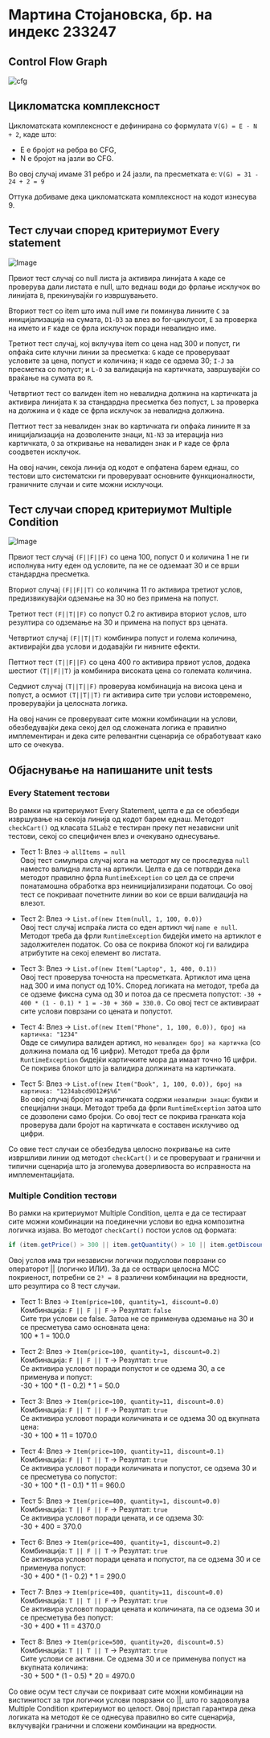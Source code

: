# Мартина Стојановска, бр. на индекс 233247

## Control Flow Graph
![cfg](https://github.com/user-attachments/assets/0dbebe57-5a19-40ad-a3c0-13d26dad77aa)

## Цикломатска комплексност
Цикломатската комплексност е дефинирана со формулата `V(G) = E - N + 2`, каде што:
- E е бројот на ребра во CFG,
- N е бројот на јазли во CFG.

Во овој случај имаме 31 ребро и 24 јазли, па пресметката е: `V(G) = 31 - 24 + 2 = 9`

Оттука добиваме дека цикломатската комплексност на кодот изнесува 9.

## Тест случаи според критериумот Every statement
![Image](https://github.com/user-attachments/assets/8c7155fa-8d81-494c-8b9d-12bb44b0ac5a)

Првиот тест случај со null листа ја активира линијата `А` каде се проверува дали листата е null, што веднаш води до фрлање исклучок во линијата `B`, прекинувајќи го извршувањето.

Вториот тест со item што има null име ги поминува линиите `C` за иницијализација на сумата, `D1-D3` за влез во for-циклусот, `E` за проверка на името и `F` каде се фрла исклучок поради невалидно име.

Третиот тест случај, кој вклучува item со цена над 300 и попуст, ги опфаќа сите клучни линии за пресметка: `G` каде се проверуваат условите за цена, попуст и количина; `H` каде се одзема 30; `I-J` за пресметка со попуст; и `L-O` за валидација на картичката, завршувајќи со враќање на сумата во `R`.

Четвртиот тест со валиден item но невалидна должина на картичката ја активира линијата `K` за стандардна пресметка без попуст, `L` за проверка на должина и `Q` каде се фрла исклучок за невалидна должина.

Петтиот тест за невалиден знак во картичката ги опфаќа линиите `M` за иницијализација на дозволените знаци, `N1-N3` за итерација низ картичката, `O` за откривање на невалиден знак и `P` каде се фрла соодветен исклучок.

На овој начин, секоја линија од кодот е опфатена барем еднаш, со тестови што систематски ги проверуваат основните функционалности, граничните случаи и сите можни исклучоци.

## Тест случаи според критериумот Multiple Condition
![Image](https://github.com/user-attachments/assets/717fbf7e-7b3c-4c2d-9263-bb6e869f8cda)

Првиот тест случај `(F||F||F)` со цена 100, попуст 0 и количина 1 не ги исполнува ниту еден од условите, па не се одземаат 30 и се врши стандардна пресметка.

Вториот случај `(F||F||T)` со количина 11 го активира третиот услов, предизвикувајќи одземање на 30 но без примена на попуст.

Третиот тест `(F||T||F)` со попуст 0.2 го активира вториот услов, што резултира со одземање на 30 и примена на попуст врз цената.

Четвртиот случај `(F||T||T)` комбинира попуст и голема количина, активирајќи два услови и додавајќи ги нивните ефекти.

Петтиот тест `(T||F||F)` со цена 400 го активира првиот услов, додека шестиот `(T||F||T)` ја комбинира високата цена со големата количина.

Седмиот случај `(T||T||F)` проверува комбинација на висока цена и попуст, а осмиот `(T||T||T)` ги активира сите три услови истовремено, проверувајќи ја целосната логика.

На овој начин се проверуваат сите можни комбинации на услови, обезбедувајќи дека секој дел од сложената логика е правилно имплементиран и дека сите релевантни сценарија се обработуваат како што се очекува.

## Објаснување на напишаните unit tests

### Every Statement тестови

Во рамки на критериумот Every Statement, целта е да се обезбеди извршување на секоја линија од кодот барем еднаш. Методот `checkCart()` од класата `SILab2` е тестиран преку пет независни unit тестови, секој со специфичен влез и очекувано однесување.

- Тест 1: Влез → `allItems = null`  
  Овој тест симулира случај кога на методот му се проследува `null` наместо валидна листа на артикли. Целта е да се потврди дека методот правилно фрла `RuntimeException` со цел да се спречи понатамошна обработка врз неиницијализирани податоци. Со овој тест се покриваат почетните линии во кои се врши валидација на влезот.

- Тест 2: Влез → `List.of(new Item(null, 1, 100, 0.0))`  
  Овој тест случај испраќа листа со еден артикл чиј `name е null`. Методот треба да фрли `RuntimeException` бидејќи името на артиклот е задолжителен податок. Со ова се покрива блокот кој ги валидира атрибутите на секој елемент во листата.

- Тест 3: Влез → `List.of(new Item("Laptop", 1, 400, 0.1))`  
  Овој тест проверува точноста на пресметката. Артиклот има цена над 300 и има попуст од 10%. Според логиката на методот, треба да се одземе фиксна сума од 30 и потоа да се пресмета попустот:
  `-30 + 400 * (1 - 0.1) * 1 = -30 + 360 = 330.0.` Со овој тест се активираат сите услови поврзани со цената и попустот.

- Тест 4: Влез → `List.of(new Item("Phone", 1, 100, 0.0)), број на картичка: "1234"`  
  Овде се симулира валиден артикл, но `невалиден број на картичка` (со должина помала од 16 цифри). Методот треба да фрли `RuntimeException` бидејќи картичките мора да имаат точно 16 цифри. Се покрива блокот што ја валидира должината на картичката.

- Тест 5: Влез → `List.of(new Item("Book", 1, 100, 0.0)), број на картичка: "1234abcd9012#$%6"`  
  Во овој случај бројот на картичката содржи `невалидни знаци`: букви и специјални знаци. Методот треба да фрли `RuntimeException` затоа што се дозволени само бројки. Со овој тест се покрива гранката која проверува дали бројот на картичката е составен исклучиво од цифри.

Со овие тест случаи се обезбедува целосно покривање на сите извршливи линии од методот `checkCart()` и се проверуваат и гранични и типични сценарија што ја зголемува доверливоста во исправноста на имплементацијата.

### Multiple Condition тестови

Во рамки на критериумот Multiple Condition, целта е да се тестираат сите можни комбинации на поединечни услови во една композитна логичка изјава. Во методот `checkCart()` постои услов од формата:
```java
if (item.getPrice() > 300 || item.getQuantity() > 10 || item.getDiscount() > 0)
```
Овој услов има три независни логички подуслови поврзани со операторот || (логичко ИЛИ). За да се оствари целосна MCC покриеност, потребни се `2³ = 8` различни комбинации на вредности, што резултира со 8 тест случаи.

- Тест 1: Влез → `Item(price=100, quantity=1, discount=0.0)`  
  Комбинација: `F || F || F` → Резултат: `false`   
  Сите три услови се false. Затоа не се применува одземање на 30 и се пресметува само основната цена:  
  100 * 1 = 100.0

- Тест 2: Влез → `Item(price=100, quantity=1, discount=0.2)`  
  Комбинација: `F || F || T` → Резултат: `true`   
  Се активира условот поради попустот и се одзема 30, а се применува и попуст:  
  -30 + 100 * (1 - 0.2) * 1 = 50.0

- Тест 3: Влез → `Item(price=100, quantity=11, discount=0.0)`  
  Комбинација: `F || T || F` → Резултат: `true`   
  Се активира условот поради количината и се одзема 30 од вкупната цена:  
  -30 + 100 * 11 = 1070.0

- Тест 4: Влез → `Item(price=100, quantity=11, discount=0.1)`  
  Комбинација: `F || T || T` → Резултат: `true`   
  Се активира условот поради количината и попустот, се одзема 30 и се пресметува со попустот:  
  -30 + 100 * (1 - 0.1) * 11 = 960.0

- Тест 5: Влез → `Item(price=400, quantity=1, discount=0.0)`  
  Комбинација: `T || F || F` → Резултат: `true`   
  Се активира условот поради цената, и се одзема 30:  
  -30 + 400 = 370.0

- Тест 6: Влез → `Item(price=400, quantity=1, discount=0.2)`  
  Комбинација: `T || F || T` → Резултат: `true`   
  Се активира условот поради цената и попустот, па се одзема 30 и се применува попуст:  
  -30 + 400 * (1 - 0.2) * 1 = 290.0

- Тест 7: Влез → `Item(price=400, quantity=11, discount=0.0)`  
  Комбинација: `T || T || F` → Резултат: `true`   
  Се активира условот поради цената и количината, па се одзема 30 и се пресметува без попуст:  
  -30 + 400 * 11 = 4370.0

- Тест 8: Влез → `Item(price=500, quantity=20, discount=0.5)`  
  Комбинација: `T || T || T` → Резултат: `true`   
  Сите услови се активни. Се одзема 30 и се применува попуст на вкупната количина:  
  -30 + 500 * (1 - 0.5) * 20 = 4970.0

Со овие осум тест случаи се покриваат сите можни комбинации на вистинитост за три логички услови поврзани со ||, што го задоволува Multiple Condition критериумот во целост. Овој пристап гарантира дека логиката на методот ќе се однесува правилно во сите сценарија, вклучувајќи гранични и сложени комбинации на вредности.
